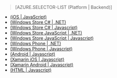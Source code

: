 > [AZURE.SELECTOR-LIST (Platform | Backend)]
- [(iOS | JavaScript)](/en-us/documentation/articles/mobile-services-ios-validate-modify-data-server-scripts/)
- [(Windows Store C# | .NET)](/en-us/documentation/articles/mobile-services-dotnet-backend-windows-store-dotnet-validate-modify-data/)
- [(Windows Store C# | Javascript)](/en-us/documentation/articles/mobile-services-windows-store-dotnet-validate-modify-data-server-scripts/)
- [(Windows Store JavaScript | .NET)](/en-us/documentation/articles/mobile-services-dotnet-backend-windows-store-javascript-validate-modify-data/)
- [(Windows Store JavaScript | Javascript)](/en-us/documentation/articles/mobile-services-windows-store-javascript-validate-modify-data-server-scripts/)
- [(Windows Phone | .NET)](/en-us/documentation/articles/mobile-services-dotnet-backend-windows-phone-validate-modify-data/)
- [(Windows Phone | Javascript)](/en-us/documentation/articles/mobile-services-windows-phone-validate-modify-data-server-scripts/)
- [(Android | Javascript)](/en-us/documentation/articles/mobile-services-android-validate-modify-data-server-scripts/)
- [(Xamarin iOS | Javascript)](/en-us/documentation/articles/partner-xamarin-mobile-services-ios-validate-modify-data-server-scripts/)
- [(Xamarin Android | Javascript)](/en-us/documentation/articles/partner-xamarin-mobile-services-android-validate-modify-data-server-scripts/)
- [(HTML | Javascript)](/en-us/documentation/articles/mobile-services-html-validate-modify-data-server-scripts/)
<!--HONumber=27-->
